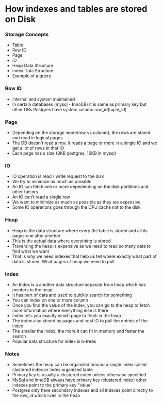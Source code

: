 # How indexes and tables are stored on Disk

### Storage Concepts
* Table
* Row ID
* Page
* IO
* Heap Data Structure
* Index Data Structure
* Example of a query

### Row ID
* Internal and system maintained
* In certain databases (mysql - InnoDB) it is same as primary key but other
DBs Postgres have system column row_id(tuple_id)

### Page
* Depending on the storage mode(row vs column), the rows are stored
and read in logical pages
* The DB doesn't read a row, it reads a page or more in a single
IO and we get a lot of rows in that IO
* Each page has a size (8KB postgres, 16KB in mysql)

### IO
* IO operation is read / write request to the disk
* We try to minimize as much as possible
* An IO can fetch one or more depedending on the disk partitions and 
other factors
* An IO can't read a single row
* We want to minimize as much as possible as they are expensive
* Some IO operations goes through the CPU cache not to the disk

### Heap
* Heap is the data structure where every the table is stored and all its 
pages one after another
* This is the actual data where everything is stored
* Traversing the heap is expensive as we need to read so many data
to find what we want
* That is why we need indexes that help us tell where exactly what
part of data is stored. What pages of heap we need to pull

### Index
* An Index is a another data structure separate from heap which has
pointers to the heap
* It has part of data and used to quickly search for something
* You can index on one or more column
* Once you find the value of the index, you can go to the heap to fetch
more information where everything else is there
* Index tells you exactly which page to fetch in the heap
* The index also stored as pages and cost IO to pull the entries of the index
* The smaller the index, the more it can fit in memory and faster the search
* Popular data structure for index is b-trees

### Notes
* Sometimes the heap can be organized around a single index
called clustered index or Index organized table
* Primary key is usually a clustered index unless otherwise specified
* MySql and InnoDB always have primary key (clustered index) other indexes
point to the primary key "value"
* Postgres only have secondary indexes and all indexes point directly to the 
row_id which lives in the heap
